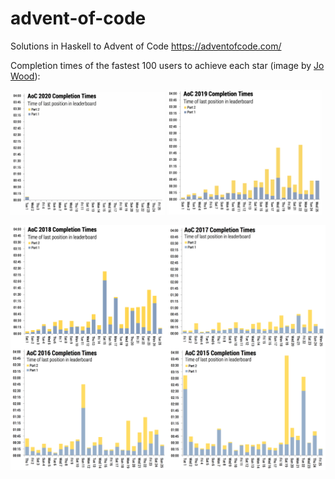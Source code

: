# advent-of-code
Solutions in Haskell to Advent of Code https://adventofcode.com/

Completion times of the fastest 100 users to achieve each star (image by [Jo Wood](https://github.com/jwoLondon)):

<img src="https://raw.githubusercontent.com/jwoLondon/adventOfCode/master/images/completionTimes2020.png" width=49% />

<img src="https://raw.githubusercontent.com/jwoLondon/adventOfCode/master/images/completionTimes2019.png" width=49% />

![Completion times](https://raw.githubusercontent.com/jwoLondon/adventOfCode/master/images/completionTimes.png)
